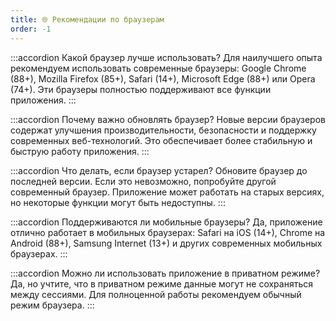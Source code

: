 ```yaml
---
title: 🌐 Рекомендации по браузерам
order: -1
---
```


:::accordion Какой браузер лучше использовать?
Для наилучшего опыта рекомендуем использовать современные браузеры: Google Chrome (88+), Mozilla Firefox (85+), Safari (14+), Microsoft Edge (88+) или Opera (74+). Эти браузеры полностью поддерживают все функции приложения.
:::

:::accordion Почему важно обновлять браузер?
Новые версии браузеров содержат улучшения производительности, безопасности и поддержку современных веб-технологий. Это обеспечивает более стабильную и быструю работу приложения.
:::

:::accordion Что делать, если браузер устарел?
Обновите браузер до последней версии. Если это невозможно, попробуйте другой современный браузер. Приложение может работать на старых версиях, но некоторые функции могут быть недоступны.
:::

:::accordion Поддерживаются ли мобильные браузеры?
Да, приложение отлично работает в мобильных браузерах: Safari на iOS (14+), Chrome на Android (88+), Samsung Internet (13+) и других современных мобильных браузерах.
:::

:::accordion Можно ли использовать приложение в приватном режиме?
Да, но учтите, что в приватном режиме данные могут не сохраняться между сессиями. Для полноценной работы рекомендуем обычный режим браузера.
:::
